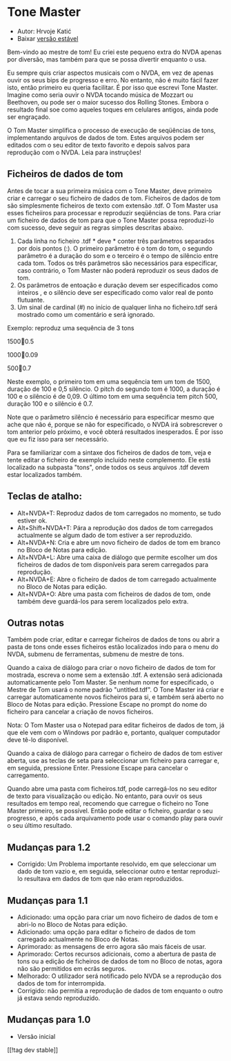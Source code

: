 # Tone Master #

* Autor: Hrvoje Katić
* Baixar [versão estável][1]

Bem-vindo ao mestre de tom! Eu criei este pequeno extra do NVDA apenas por
diversão, mas também para que se possa divertir enquanto o usa.

Eu sempre quis criar aspectos musicais com o NVDA, em vez de apenas ouvir os
seus bips de progresso e erro. No entanto, não é muito fácil fazer isto,
então primeiro eu queria facilitar. É por isso que escrevi Tone
Master. Imagine como seria ouvir o NVDA tocando música de Mozzart ou
Beethoven, ou pode ser o maior sucesso dos Rolling Stones. Embora o
resultado final soe como aqueles toques em celulares antigos, ainda pode ser
engraçado.

O Tom Master simplifica o processo de execução de seqüências de tons,
implementando arquivos de dados de tom. Estes arquivos podem ser editados
com o seu editor de texto favorito e depois salvos para reprodução com o
NVDA. Leia para instruções!

## Ficheiros de dados de tom

Antes de tocar a sua primeira música com o Tone Master, deve primeiro criar
e carregar o seu ficheiro de dados de tom. Ficheiros de dados de tom são
simplesmente ficheiros de texto com extensão .tdf. O Tom Master usa esses
ficheiiros para processar e reproduzir seqüências de tons. Para criar um
ficheiro de dados de tom para que o Tone Master possa reproduzi-lo com
sucesso, deve seguir as regras simples descritas abaixo.

1. Cada linha no ficheiro .tdf * deve * conter três parâmetros separados por
   dois pontos (:). O primeiro parâmetro é o tom do tom, o segundo parâmetro
   é a duração do som e o terceiro é o tempo de silêncio entre cada
   tom. Todos os três parâmetros são necessários para especificar, caso
   contrário, o Tom Master não poderá reproduzir os seus dados de tom.
2. Os parâmetros de entoação e duração devem ser especificados como inteiros
   , e o silêncio deve ser especificado como valor real de ponto flutuante.
3. Um sinal de cardinal (#) no início de qualquer linha no ficheiro.tdf será
   mostrado como um comentário e será ignorado.

Exemplo: reproduz uma sequência de 3 tons

1500:100:0.5

1000:100:0.09

500:100:0.7

Neste exemplo, o primeiro tom em uma sequência tem um tom de 1500, duração
de 100 e 0,5 silêncio. O pitch do segundo tom é 1000, a duração é 100 e o
silêncio é de 0,09. O último tom em uma sequência tem pitch 500, duração 100
e o silêncio é 0.7.

Note que o parâmetro silêncio é necessário para especificar mesmo que ache
que não é, porque se não for especificado, o NVDA irá sobrescrever o tom
anterior pelo próximo, e você obterá resultados inesperados. É por isso que
eu fiz isso para ser necessário.

Para se familiarizar com a sintaxe dos ficheiros de dados de tom, veja e
tente editar o ficheiro de exemplo incluído neste complemento. Ele está
localizado na subpasta "tons", onde todos os seus arquivos .tdf devem estar
localizados também.

## Teclas de atalho:

* Alt+NVDA+T: Reproduz dados de tom carregados no momento, se tudo estiver
  ok.
* Alt+Shift+NVDA+T: Pára a reprodução dos dados de tom carregados
  actualmente se algum dado de tom estiver a ser reproduzido.
* Alt+NVDA+N: Cria e abre um novo ficheiro de dados de tom em branco no
  Bloco de Notas para edição.
* Alt+NVDA+L: Abre uma caixa de diálogo que permite escolher um dos
  ficheiros de dados de tom disponíveis para serem carregados para
  reprodução.
* Alt+NVDA+E: Abre o ficheiro de dados de tom carregado actualmente no Bloco
  de Notas para edição.
* Alt+NVDA+O: Abre uma pasta com ficheiros de dados de tom, onde também deve
  guardá-los para serem localizados pelo extra.

## Outras notas

Também pode criar, editar e carregar ficheiros de dados de tons ou abrir a
pasta de tons onde esses ficheiros estão localizados indo para o menu do
NVDA, submenu de ferramentas, submenu de mestre de tons.

Quando a caixa de diálogo para criar o novo ficheiro de dados de tom for
mostrada, escreva o nome sem a extensão .tdf. A extensão será adicionada
automaticamente pelo Tom Master. Se nenhum nome for especificado, o Mestre
de Tom usará o nome padrão "untitled.tdf". O Tone Master irá criar e
carregar automaticamente novos ficheiros para si, e também será aberto no
Bloco de Notas para edição. Pressione Escape no prompt do nome do ficheiro
para cancelar a criação de novos ficheiros.

Nota: O Tom Master usa o Notepad para editar ficheiros de dados de tom, já
que ele vem com o Windows por padrão e, portanto, qualquer computador deve
tê-lo disponível.

Quando a caixa de diálogo para carregar o ficheiro de dados de tom estiver
aberta, use as teclas de seta para seleccionar um ficheiro para carregar e,
em seguida, pressione Enter. Pressione Escape para cancelar o carregamento.

Quando abre uma pasta com ficheiros.tdf, pode carregá-los no seu editor de
texto para visualização ou edição. No entanto, para ouvir os seus resultados
em tempo real, recomendo que carregue o ficheiro no Tone Master primeiro, se
possível. Então pode editar o ficheiro, guardar o seu progresso, e após cada
arquivamento pode usar o comando play para ouvir o seu último resultado.

## Mudanças para 1.2

* Corrigido: Um Problema importante resolvido, em que seleccionar um dado de
  tom vazio e, em seguida, seleccionar outro e tentar reproduzi-lo resultava
  em dados de tom que não eram reproduzidos.

## Mudanças para 1.1

* Adicionado: uma opção para criar um novo ficheiro de dados de tom e
  abri-lo no Bloco de Notas para edição.
* Adicionado: uma opção para editar o ficheiro de dados de tom carregado
  actualmente no Bloco de Notas.
* Aprimorado: as mensagens de erro agora são mais fáceis de usar.
* Aprimorado: Certos recursos adicionais, como a abertura de pasta de tons
  ou a edição de ficheiros de dados de tom no Bloco de notas, agora não são
  permitidos em ecrãs seguros.
* Melhorado: O utilizador será notificado pelo NVDA se a reprodução dos
  dados de tom for interrompida.
* Corrigido: não permitia a reprodução de dados de tom enquanto o outro já
  estava sendo reproduzido.

## Mudanças para 1.0

* Versão inicial

[[!tag dev stable]]

[1]: https://addons.nvda-project.org/files/get.php?file=tmast
